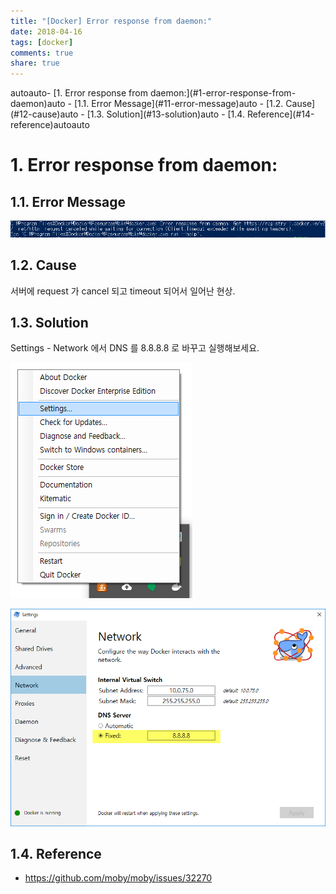 ```yaml
---
title: "[Docker] Error response from daemon:"
date: 2018-04-16
tags: [docker]
comments: true
share: true
---
```


<!-- TOC -->autoauto- [1. Error response from daemon:](#1-error-response-from-daemon)auto  - [1.1. Error Message](#11-error-message)auto  - [1.2. Cause](#12-cause)auto  - [1.3. Solution](#13-solution)auto  - [1.4. Reference](#14-reference)autoauto<!-- /TOC -->

# 1. Error response from daemon:

## 1.1. Error Message

![docker_dns_error](/images/docker_dns_error.png)

## 1.2. Cause

서버에 request 가 cancel 되고 timeout 되어서 일어난 현상.

## 1.3. Solution

Settings - Network 에서 DNS 를 8.8.8.8 로 바꾸고 실행해보세요.

![docker_settings](/images/docker_settings.png)

![docker_settings_dns](/images/docker_settings_dns.png)

## 1.4. Reference

- https://github.com/moby/moby/issues/32270
